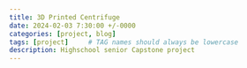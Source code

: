 ```yaml
---
title: 3D Printed Centrifuge 
date: 2024-02-03 7:30:00 +/-0000
categories: [project, blog]
tags: [project]     # TAG names should always be lowercase
description: Highschool senior Capstone project
---
```

